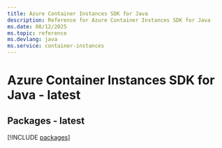 ```yaml
---
title: Azure Container Instances SDK for Java
description: Reference for Azure Container Instances SDK for Java
ms.date: 08/12/2025
ms.topic: reference
ms.devlang: java
ms.service: container-instances
---
```

# Azure Container Instances SDK for Java - latest
## Packages - latest
[!INCLUDE [packages](container-instances-index.md)]